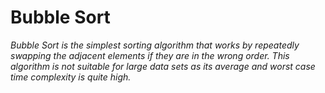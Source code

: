 # Bubble Sort

_Bubble Sort is the simplest sorting algorithm that works by repeatedly swapping the adjacent elements if they are in the wrong order. This algorithm is not suitable for large data sets as its average and worst case time complexity is quite high._
